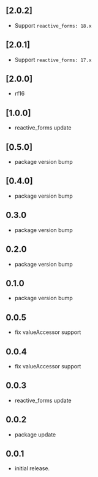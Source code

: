 ## [2.0.2]

* Support `reactive_forms: 18.x`

## [2.0.1]

* Support `reactive_forms: 17.x`

## [2.0.0]

* rf16

## [1.0.0]

* reactive_forms update

## [0.5.0]

* package version bump

## [0.4.0]

* package version bump

## 0.3.0

* package version bump

## 0.2.0

* package version bump

## 0.1.0

* package version bump

## 0.0.5

* fix valueAccessor support

## 0.0.4

* fix valueAccessor support

## 0.0.3

* reactive_forms update

## 0.0.2

* package update

## 0.0.1

* initial release.
